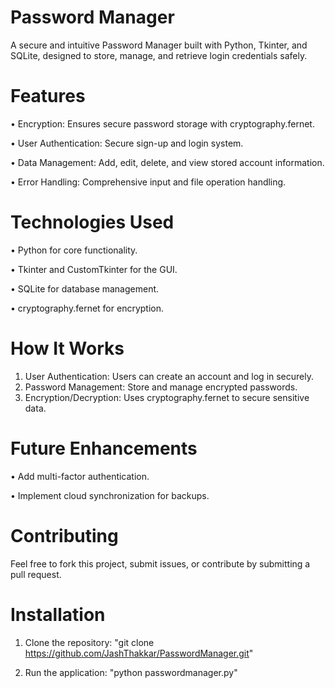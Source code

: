 # Password Manager

A secure and intuitive Password Manager built with Python, Tkinter, and SQLite, designed to store, manage, and retrieve login credentials safely.

# Features

•	Encryption: Ensures secure password storage with cryptography.fernet.

•	User Authentication: Secure sign-up and login system.

•	Data Management: Add, edit, delete, and view stored account information.

•	Error Handling: Comprehensive input and file operation handling.

# Technologies Used

•	Python for core functionality.

•	Tkinter and CustomTkinter for the GUI.

•	SQLite for database management.

•	cryptography.fernet for encryption.

# How It Works

1.	User Authentication: Users can create an account and log in securely.
2.	Password Management: Store and manage encrypted passwords.
3.	Encryption/Decryption: Uses cryptography.fernet to secure sensitive data.

# Future Enhancements

•	Add multi-factor authentication.

•	Implement cloud synchronization for backups.

# Contributing

Feel free to fork this project, submit issues, or contribute by submitting a pull request.

# Installation

1.	Clone the repository: "git clone https://github.com/JashThakkar/PasswordManager.git"

 
3.	Run the application: "python passwordmanager.py"

